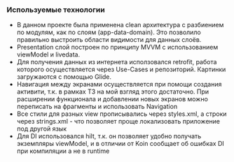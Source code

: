 ### Используемые технологии

- В данном проекте была применена clean архитектура с разбиением по модулям, как по слоям (app-data-domain). Это позволило правильно выстроить области видимости для данных слоёв.
- Presentation слой построен по принципу MVVM с использованием viewModel и livedata. 
- Для получения данных из интернета исползовался retrofit, работа которого осуществляется через Use-Cases и репозиторий. Картинки загружаются с помощью Glide.
- Навигация между экранами осуществляется при помощи создания активити, т.к. в рамках ТЗ на мой взгляд этого достаточно. При расширении функционала и добавлении новых экранов можно переписать на фрагменты и использовать Navigation
- Все стили для разных view прописывались через styles.xml, а строки через strings.xml - что позволяет проще локализовать приложение под другой язык
- Для DI использовался hilt, т.к. он позволяет удобно получать экземпляры viewModel, и в отличии от Koin сообщает об ошибках DI при компиляции а не в runtime
